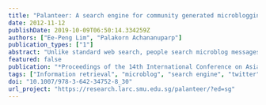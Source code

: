 ```yaml
---
title: "Palanteer: A search engine for community generated microblogging data"
date: 2012-11-12
publishDate: 2019-10-09T06:50:14.334259Z
authors: ["Ee-Peng Lim", "Palakorn Achananuparp"]
publication_types: ["1"]
abstract: "Unlike standard web search, people search microblog messages to look for temporally relevant information. Due to the recency nature of microblogs and a massive amount of data generated by users of popular services such as Twitter, it is challenging to design and implement a microblog retrieval system that satisfies the searcher and technical requirements. In this paper, we present a microblog search engine called Palanteer. Palanteer utilizes a unique framework for gathering and searching microblog data by focusing on harvesting community-relevant content. Next, Palanteer uses a timeline-based interface and a word cloud visualization to enable the searchers to explore and make sense of temporally-relevant information. The customizable framework can be used to create search engines for different community of users and microblogging sites."
featured: false
publication: "*Proceedings of the 14th International Conference on Asia-Pacific Digital Libraries - ICADL '12*"
tags: ["Information retrieval", "microblog", "search engine", "twitter"]
doi: "10.1007/978-3-642-34752-8_30"
url_project: "https://research.larc.smu.edu.sg/palanteer/?ed=sg"
---
```



